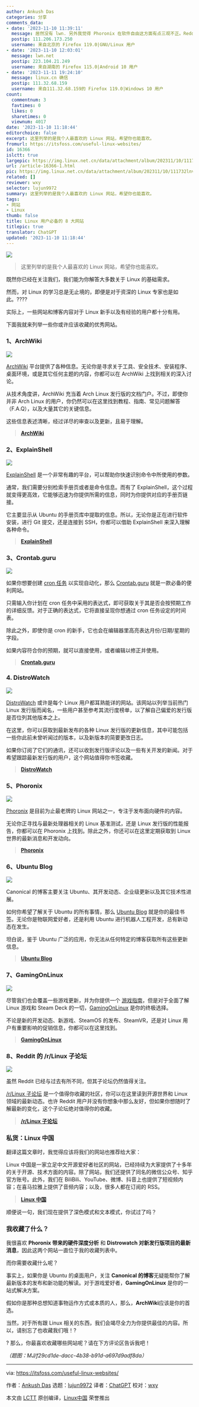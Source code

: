 ```yaml
---
author: Ankush Das
categories: 分享
comments_data:
- date: '2023-11-10 11:39:11'
  message: 居然没有 lwn. 另外我觉得 Phoronix 在软件自由这方面有点三观不正。Reddit 我更喜欢 r/linuxmasterrace.
  postip: 111.206.173.250
  username: 来自北京的 Firefox 119.0|GNU/Linux 用户
- date: '2023-11-10 12:03:01'
  message: lwn.net
  postip: 223.104.21.249
  username: 来自湖南的 Firefox 115.0|Android 10 用户
- date: '2023-11-11 19:24:10'
  message: linux.cn 确信
  postip: 111.32.68.159
  username: 来自111.32.68.159的 Firefox 119.0|Windows 10 用户
count:
  commentnum: 3
  favtimes: 0
  likes: 0
  sharetimes: 0
  viewnum: 4017
date: '2023-11-10 11:18:44'
editorchoice: false
excerpt: 这里列举的是我个人最喜欢的 Linux 网站，希望你也能喜欢。
fromurl: https://itsfoss.com/useful-linux-websites/
id: 16366
islctt: true
largepic: https://img.linux.net.cn/data/attachment/album/202311/10/111732lnv0n709f7n59xqv.png
url: /article-16366-1.html
pic: https://img.linux.net.cn/data/attachment/album/202311/10/111732lnv0n709f7n59xqv.png.thumb.jpg
related: []
reviewer: wxy
selector: lujun9972
summary: 这里列举的是我个人最喜欢的 Linux 网站，希望你也能喜欢。
tags:
- 网站
- Linux
thumb: false
title: Linux 用户必备的 8 大网站
titlepic: true
translator: ChatGPT
updated: '2023-11-10 11:18:44'
---
```


![](https://img.linux.net.cn/data/attachment/album/202311/10/111732lnv0n709f7n59xqv.png)



> 
> 这里列举的是我个人最喜欢的 Linux 网站，希望你也能喜欢。
> 
> 
> 


既然你已经在关注我们，我们能为你解答大多数关于 Linux 的基础需求。


然而，对 Linux 的学习总是无止境的，即便是对于资深的 Linux 专家也是如此。?‍??‍?


实际上，一些网站和博客内容对于 Linux 新手以及有经验的用户都十分有用。


下面我就来列举一些你或许应该收藏的优秀网站。


### 1、ArchWiki


![](https://img.linux.net.cn/data/attachment/album/202311/10/111844pxoa86w65xzxdmw5.jpg)


[ArchWiki](https://wiki.archlinux.org/) 平台提供了各种信息。无论你是寻求关于工具、安全技术、安装程序、桌面环境，或是其它任何主题的内容，你都可以在 ArchWiki 上找到相关的深入讨论。


从技术角度讲，ArchWiki 充当着 Arch Linux 发行版的文档门户。不过，即使你并非 Arch Linux 的用户，你仍然可以在这里找到教程、指南、常见问题解答（F.A.Q），以及大量其它的关键信息。


这些信息表述清晰，经过详尽的审查以及更新，且易于理解。



> 
> **[ArchWiki](https://wiki.archlinux.org/)**
> 
> 
> 


### 2、ExplainShell


![](https://img.linux.net.cn/data/attachment/album/202311/10/111845eneg71g1dgr4rhuc.jpg)


[ExplainShell](https://explainshell.com/) 是一个非常有趣的平台，可以帮助你快速识别命令中所使用的参数。


通常，我们需要分别检索手册页或者是命令信息。而有了 ExplainShell，这个过程就变得更高效，它能够迅速为你提供所需的信息，同时为你提供对应的手册页链接。


它主要显示从 Ubuntu 的手册页库中提取的信息。所以，无论你是正在进行软件安装，进行 Git 提交，还是连接到 SSH，你都可以借助 ExplainShell 来深入理解各种命令。



> 
> **[ExplainShell](https://explainshell.com/)**
> 
> 
> 


### 3、Crontab.guru


![](https://img.linux.net.cn/data/attachment/album/202311/10/111845i333jmjbm8emymkq.jpg)


如果你想要创建 [cron 任务](https://itsfoss.com/cron-job/) 以实现自动化，那么 [Crontab.guru](https://crontab.guru/) 就是一款必备的便利网站。


只需输入你计划在 cron 任务中采用的表达式，即可获取关于其是否会按预期工作的详细反馈。对于正确的表达式，它将直接呈现你想通过 cron 任务设定的时间表。


除此之外，即使你是 cron 的新手，它也会在编辑器里高亮表达月份/日期/星期的字段。


如果内容符合你的预期，就可以直接使用，或者编辑以修正并使用。



> 
> **[Crontab.guru](https://crontab.guru/)**
> 
> 
> 


### 4. DistroWatch


![](https://img.linux.net.cn/data/attachment/album/202311/10/111846eljj2j2kewkj00iz.jpg)


[DistroWatch](https://distrowatch.com/) 或许是每个 Linux 用户都耳熟能详的网站。该网站以列举当前热门 Linux 发行版而闻名，一些用户甚至参考其流行度榜单，以了解自己偏爱的发行版是否位列其他版本之上。


在这里，你可以获取到最新发布的各种 Linux 发行版的更新信息，其中可能包括一些你此前未曾听闻过的版本，以及新版本的简要更改日志。


如果你订阅了它们的通讯，还可以收到发行版评论以及一些有关开发的新闻。对于希望跟踪最新发行版的用户，这个网站值得你书签收藏。



> 
> **[DistroWatch](https://distrowatch.com/)**
> 
> 
> 


### 5、Phoronix


![](https://img.linux.net.cn/data/attachment/album/202311/10/111846eb115foe6i16g8ae.jpg)


[Phoronix](https://www.phoronix.com/) 是目前为止最老牌的 Linux 网站之一，专注于发布面向硬件的内容。


无论你正寻找与最新处理器相关的 Linux 基准测试，还是 Linux 发行版的性能报告，你都可以在 Phoronix 上找到。除此之外，你还可以在这里定期获取到 Linux 世界的最新消息和开发动向。



> 
> **[Phoronix](https://www.phoronix.com/)**
> 
> 
> 


### 6、Ubuntu Blog


![](https://img.linux.net.cn/data/attachment/album/202311/10/111846wqvzzbnddb8gdd80.jpg)


Canonical 的博客主要关注 Ubuntu、其开发动态、企业级更新以及其它技术性进展。


如何你希望了解关于 Ubuntu 的所有事情，那么 [Ubuntu Blog](https://ubuntu.com/blog) 就是你的最佳书签。无论你是物联网爱好者，还是利用 Ubuntu 进行机器人工程开发，总有新动态在发生。


坦白说，鉴于 Ubuntu 广泛的应用，你无法从任何特定的博客获取所有这些更新信息。



> 
> **[Ubuntu Blog](https://ubuntu.com/blog)**
> 
> 
> 


### 7、GamingOnLinux


![](https://img.linux.net.cn/data/attachment/album/202311/10/111846z7catx5kkbxbommx.jpg)


尽管我们也会覆盖一些游戏更新，并为你提供一个 [游戏指南](https://itsfoss.com/linux-gaming-guide/)，但是对于全面了解 Linux 游戏和 Steam Deck 的一切，[GamingOnLinux](https://gamingonlinux.com/) 是你的终极选择。


不论是新的开发动态、新游戏、SteamOS 的发布、SteamVR，还是对 Linux 用户有重要影响的促销信息，你都可以在这里找到。



> 
> **[GamingOnLinux](https://gamingonlinux.com/)**
> 
> 
> 


### 8、Reddit 的 /r/Linux 子论坛


![](https://img.linux.net.cn/data/attachment/album/202311/10/111846gcif59xi5fg088ia.jpg)


虽然 Reddit 已经与过去有所不同，但其子论坛仍然值得关注。


[/r/Linux 子论坛](https://www.reddit.com/r/linux/) 是一个值得你收藏的社区，你可以在这里读到开源世界和 Linux 领域的最新动态。也许 Reddit 用户并没有你想象中那么友好，但如果你想随时了解最新的变化，这个子论坛绝对值得你的收藏。



> 
> **[/r/Linux 子论坛](https://www.reddit.com/r/linux/)**
> 
> 
> 


### 私货：Linux 中国


翻译这篇文章时，我觉得应该将我们的网站也推荐给大家：


Linux 中国是一家立足中文开源爱好者社区的网站，已经持续为大家提供了十多年的关于开源、技术方面的内容。除了网站，我们还提供了同名的微信公众号、知乎官方账号。此外，我们在 BiliBili、YouTube、微博、抖音上也提供了短视频内容；在喜马拉雅上提供了音频内容；以及，很多人都在订阅的 RSS。



> 
> **[Linux 中国](https://linux.cn/)**
> 
> 
> 


顺便说一句，我们现在提供了深色模式和文本模式，你试过了吗？


### 我收藏了什么？


我很喜欢 **Phoronix 带来的硬件深度分析** 和 **Distrowatch 对新发行版项目的最新消息**，因此这两个网站一直位于我的收藏列表中。


而你需要收藏什么呢？


事实上，如果你是 Ubuntu 的桌面用户，关注 **Canonical 的博客**无疑能帮你了解最新版本的发布和新功能的解读。对于游戏爱好者，**GamingOnLinux** 是你的一站式解决方案。


假如你是那种总想知道事物运作方式或本质的人，那么，**ArchWiki**应该是你的首选。


当然，对于所有跟 Linux 相关的东西，我们会竭尽全力为你提供最佳的内容。所以，请别忘了也收藏我们哦！?


? 那么，你最喜欢收藏哪些网站呢？请在下方评论区告诉我吧！


*（题图：MJ/f29cd1de-dacc-4b38-b91d-a697d9adf8da）*




---


via: <https://itsfoss.com/useful-linux-websites/>


作者：[Ankush Das](https://itsfoss.com/author/ankush/) 选题：[lujun9972](https://github.com/lujun9972) 译者：[ChatGPT](https://linux.cn/lctt/ChatGPT) 校对：[wxy](https://github.com/wxy)


本文由 [LCTT](https://github.com/LCTT/TranslateProject) 原创编译，[Linux中国](https://linux.cn/) 荣誉推出